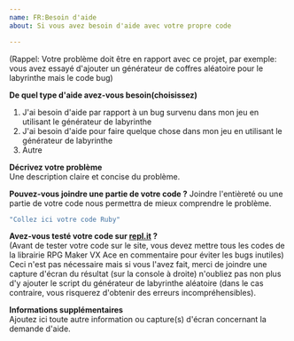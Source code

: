 ```yaml
---
name: FR:Besoin d'aide
about: Si vous avez besoin d'aide avec votre propre code

---
```


(Rappel: Votre problème doit être en rapport avec ce projet, par exemple: vous avez essayé d'ajouter un générateur de coffres aléatoire pour le labyrinthe mais le code bug)  
  
**De quel type d'aide avez-vous besoin(choisissez)**  
1. J'ai besoin d'aide par rapport à un bug survenu dans mon jeu en utilisant le générateur de labyrinthe 
2. J'ai besoin d'aide pour faire quelque chose dans mon jeu en utilisant le générateur de labyrinthe 
3. Autre  
  
**Décrivez votre problème**  
Une description claire et concise du problème.  

**Pouvez-vous joindre une partie de votre code ?**
Joindre l'entièreté ou une partie de votre code nous permettra de mieux comprendre le problème.
```Ruby
"Collez ici votre code Ruby"
```

**Avez-vous testé votre code sur [repl.it](https://repl.it/repls/KnottyMountainousNumbers) ?**  
(Avant de tester votre code sur le site, vous devez mettre tous les codes de la librairie RPG Maker VX Ace en commentaire pour éviter les bugs inutiles)
Ceci n'est pas nécessaire mais si vous l'avez fait, merci de joindre une capture d'écran du résultat (sur la console à droite) n'oubliez pas non plus d'y ajouter le script du générateur de labyrinthe aléatoire (dans le cas contraire, vous risquerez d'obtenir des erreurs incompréhensibles).

**Informations supplémentaires**  
Ajoutez ici toute autre information ou capture(s) d'écran concernant la demande d'aide.
